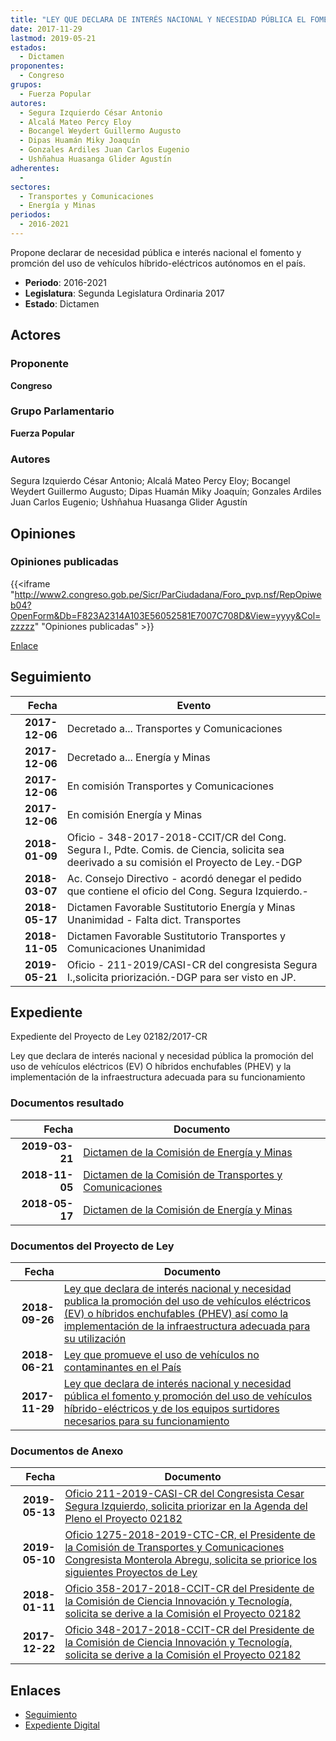 ```yaml
---
title: "LEY QUE DECLARA DE INTERÉS NACIONAL Y NECESIDAD PÚBLICA EL FOMENTO Y PROMOCION DEL USO DE VEHÍCULOS HÍBRIDO-ELÉCTRICOS Y DE LOS EQUIPOS SURTIDORES NECESARIOS PARA SU FUNCIONAMIENTO"
date: 2017-11-29
lastmod: 2019-05-21
estados: 
  - Dictamen
proponentes: 
  - Congreso
grupos: 
  - Fuerza Popular
autores: 
  - Segura Izquierdo César Antonio
  - Alcalá Mateo Percy Eloy
  - Bocangel Weydert Guillermo Augusto
  - Dipas Huamán Miky Joaquín
  - Gonzales Ardiles Juan Carlos Eugenio
  - Ushñahua Huasanga Glider Agustín
adherentes: 
  - 
sectores: 
  - Transportes y Comunicaciones
  - Energía y Minas
periodos: 
  - 2016-2021
---
```


Propone declarar de necesidad pública e interés nacional el fomento y promción del uso de vehículos híbrido-eléctricos autónomos en el país.

- **Periodo**: 2016-2021
- **Legislatura**: Segunda Legislatura Ordinaria 2017
- **Estado**: Dictamen

## Actores

### Proponente

**Congreso**

### Grupo Parlamentario

**Fuerza Popular**

### Autores

Segura Izquierdo César Antonio; Alcalá Mateo Percy Eloy; Bocangel Weydert Guillermo Augusto; Dipas Huamán Miky Joaquín; Gonzales Ardiles Juan Carlos Eugenio; Ushñahua Huasanga Glider Agustín


## Opiniones

### Opiniones publicadas

{{<iframe "http://www2.congreso.gob.pe/Sicr/ParCiudadana/Foro_pvp.nsf/RepOpiweb04?OpenForm&Db=F823A2314A103E56052581E7007C708D&View=yyyy&Col=zzzzz" "Opiniones publicadas" >}}

[Enlace](http://www2.congreso.gob.pe/Sicr/ParCiudadana/Foro_pvp.nsf/RepOpiweb04?OpenForm&Db=F823A2314A103E56052581E7007C708D&View=yyyy&Col=zzzzz)

## Seguimiento

| Fecha | Evento |
|------:|--------|
| **2017-12-06** | Decretado a... Transportes y Comunicaciones|
| **2017-12-06** | Decretado a... Energía y Minas|
| **2017-12-06** | En comisión Transportes y Comunicaciones|
| **2017-12-06** | En comisión Energía y Minas|
| **2018-01-09** | Oficio - 348-2017-2018-CCIT/CR del Cong. Segura I., Pdte. Comis. de Ciencia, solicita sea deerivado a su comisión el Proyecto de Ley.-DGP|
| **2018-03-07** | Ac. Consejo Directivo - acordó denegar el pedido que contiene el oficio del Cong. Segura Izquierdo.-|
| **2018-05-17** | Dictamen Favorable Sustitutorio Energía y Minas Unanimidad - Falta dict. Transportes|
| **2018-11-05** | Dictamen Favorable Sustitutorio Transportes y Comunicaciones Unanimidad|
| **2019-05-21** | Oficio - 211-2019/CASI-CR del congresista Segura I.,solicita priorización.-DGP para ser visto en JP.|


## Expediente

Expediente del Proyecto de Ley 02182/2017-CR

Ley que declara de interés nacional y necesidad pública la promoción del uso de vehículos eléctricos (EV) O híbridos enchufables (PHEV) y la implementación de la infraestructura adecuada para su funcionamiento


### Documentos resultado

| Fecha | Documento |
|------:|--------|
| **2019-03-21** | [Dictamen de la Comisión de Energía y Minas](http://www.leyes.congreso.gob.pe/Documentos/2016_2021/Dictamenes/Proyectos_de_Ley/03446DC11MAY20190321.pdf) |
| **2018-11-05** | [Dictamen de la Comisión de Transportes y Comunicaciones](http://www.leyes.congreso.gob.pe/Documentos/2016_2021/Dictamenes/Proyectos_de_Ley/002182DC23MAY20181105.pdf) |
| **2018-05-17** | [Dictamen de la Comisión de Energía y Minas](http://www.leyes.congreso.gob.pe/Documentos/2016_2021/Dictamenes/Proyectos_de_Ley/02182DC11MAY20180517.pdf) |

### Documentos del Proyecto de Ley

| Fecha | Documento |
|------:|--------|
| **2018-09-26** | [Ley que declara de interés nacional y necesidad publica la promoción del uso de vehículos eléctricos (EV) o híbridos enchufables (PHEV) así como la implementación de la infraestructura adecuada para su utilización](http://www.leyes.congreso.gob.pe/Documentos/2016_2021/Proyectos_de_Ley_y_de_Resoluciones_Legislativas/PL0344620180926.pdf) |
| **2018-06-21** | [Ley que promueve el uso de vehículos no contaminantes en el País](http://www.leyes.congreso.gob.pe/Documentos/2016_2021/Proyectos_de_Ley_y_de_Resoluciones_Legislativas/PL0307120180621.pdf) |
| **2017-11-29** | [Ley que declara de interés nacional y necesidad pública el fomento y promoción del uso de vehículos híbrido-eléctricos y de los equipos surtidores necesarios para su funcionamiento](http://www.leyes.congreso.gob.pe/Documentos/2016_2021/Proyectos_de_Ley_y_de_Resoluciones_Legislativas/PL0218220171129..PDF) |

### Documentos de Anexo

| Fecha | Documento |
|------:|--------|
| **2019-05-13** | [Oficio 211-2019-CASI-CR del Congresista Cesar Segura Izquierdo, solicita priorizar en la Agenda del Pleno el Proyecto 02182](http://www.leyes.congreso.gob.pe/Documentos/2016_2021/Oficios/Congresistas/OFICIO-211-2019-CASI-CR.pdf) |
| **2019-05-10** | [Oficio 1275-2018-2019-CTC-CR, el Presidente de la Comisión de Transportes y Comunicaciones Congresista Monterola Abregu, solicita se priorice los siguientes Proyectos de Ley](http://www.leyes.congreso.gob.pe/Documentos/2016_2021/Oficios/Comisiones_Ordinarias/OFICIO-1275-2018-2019-CTC-CR.pdf) |
| **2018-01-11** | [Oficio 358-2017-2018-CCIT-CR del Presidente de la Comisión de Ciencia Innovación y Tecnología, solicita se derive a la Comisión el Proyecto 02182](http://www.leyes.congreso.gob.pe/Documentos/2016_2021/Oficios/Comisiones_Ordinarias/OFICIO-358-2017-2018-CCIT-CR.pdf) |
| **2017-12-22** | [Oficio 348-2017-2018-CCIT-CR del Presidente de la Comisión de Ciencia Innovación y Tecnología, solicita se derive a la Comisión el Proyecto 02182](http://www.leyes.congreso.gob.pe/Documentos/2016_2021/Oficios/Comisiones_Ordinarias/OFICIO-348-2017-2018-CCIT-CR..pdf) |

## Enlaces 

- [Seguimiento](http://www2.congreso.gob.pehttp://www2.congreso.gob.pe/Sicr/TraDocEstProc/CLProLey2016.nsf/f7fff46988ca05b1052578e100829cc7/716e80cf6ed1f3d9052581e7007a98e6?OpenDocument)
- [Expediente Digital](http://www2.congreso.gob.pehttp://www2.congreso.gob.pe/Sicr/TraDocEstProc/CLProLey2016.nsf/f7fff46988ca05b1052578e100829cc7/716e80cf6ed1f3d9052581e7007a98e6?OpenDocument&Click=05257FB7005EB655.eb71d0cf91d8294e05256cdf006b5706/$Body/0.1C6C)
